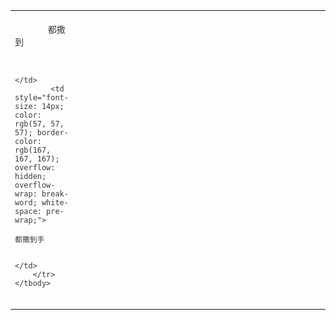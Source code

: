 <table width="0">
    <colgroup>
        <col style="width: 70px;"/>
        <col style="width: 1194px;"/>
    </colgroup>
    <tbody>
        <tr style="height: 40px;" class="firstRow">
            <td style="font-size: 14px; color: rgb(57, 57, 57); border-color: rgb(167, 167, 167); overflow: hidden; overflow-wrap: break-word; white-space: pre-wrap;">
              都撒到
     
            </td>
            <td style="font-size: 14px; color: rgb(57, 57, 57); border-color: rgb(167, 167, 167); overflow: hidden; overflow-wrap: break-word; white-space: pre-wrap;">
           
    都撒到手
           
            </td>
        </tr>
    </tbody>
</table>
